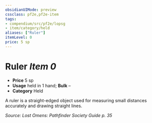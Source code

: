 ```yaml
---
obsidianUIMode: preview
cssclass: pf2e,pf2e-item
tags:
- compendium/src/pf2e/lopsg
- item/category/held
aliases: ["Ruler"]
itemLevel: 0
price: 5 sp
---
```

# Ruler *Item 0*  

- **Price** 5 sp
- **Usage** held in 1 hand; **Bulk** –
- **Category** Held

A ruler is a straight-edged object used for measuring small distances accurately and drawing straight lines.

*Source: Lost Omens: Pathfinder Society Guide p. 35*
